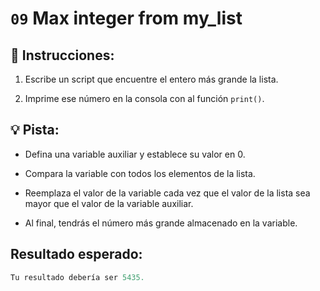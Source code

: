 # `09` Max integer from my_list

## 📝 Instrucciones:

1. Escribe un script que encuentre el entero más grande la lista.

2. Imprime ese número en la consola con al función `print()`.

## 💡 Pista:

- Defina una variable auxiliar y establece su valor en 0.

- Compara la variable con todos los elementos de la lista.

- Reemplaza el valor de la variable cada vez que el valor de la lista sea mayor que el valor de la variable auxiliar.

- Al final, tendrás el número más grande almacenado en la variable.

## Resultado esperado:

 ```py
Tu resultado debería ser 5435.
```